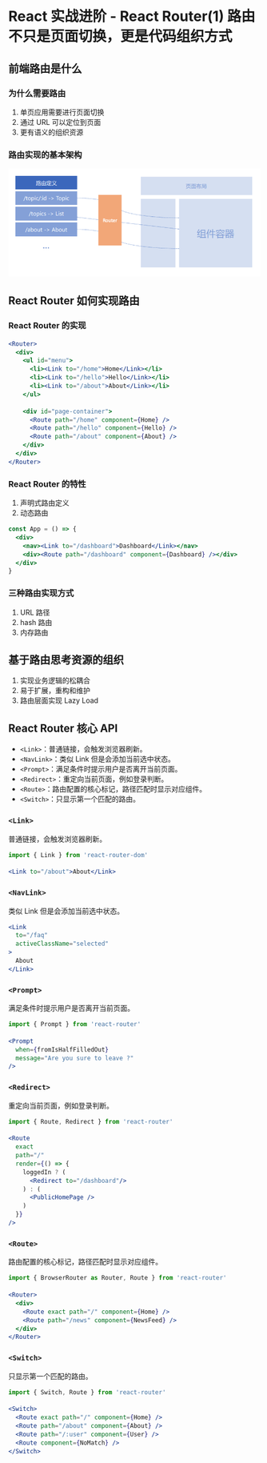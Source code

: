 # React 实战进阶 - React Router(1) 路由不只是页面切换，更是代码组织方式

## 前端路由是什么

### 为什么需要路由

1. 单页应用需要进行页面切换
2. 通过 URL 可以定位到页面
3. 更有语义的组织资源


### 路由实现的基本架构

![](./res/structure.png)


## React Router 如何实现路由

### React Router 的实现

```jsx
<Router>
  <div>
    <ul id="menu">
      <li><Link to="/home">Home</Link></li>
      <li><Link to="/hello">Hello</Link></li>
      <li><Link to="/about">About</Link></li>
    </ul>

    <div id="page-container">
      <Route path="/home" component={Home} />
      <Route path="/hello" component={Hello} />
      <Route path="/about" component={About} />
    </div>
  </div>
</Router>
```


### React Router 的特性

1. 声明式路由定义
2. 动态路由

```jsx
const App = () => {
  <div>
    <nav><Link to="/dashboard">Dashboard</Link></nav>
    <div><Route path="/dashboard" component={Dashboard} /></div>
  </div>
}
```


### 三种路由实现方式

1. URL 路径
2. hash 路由
3. 内存路由


## 基于路由思考资源的组织

1. 实现业务逻辑的松耦合
2. 易于扩展，重构和维护
3. 路由层面实现 Lazy Load


## React Router 核心 API

* `<Link>`：普通链接，会触发浏览器刷新。
* `<NavLink>`：类似 Link 但是会添加当前选中状态。
* `<Prompt>`：满足条件时提示用户是否离开当前页面。
* `<Redirect>`：重定向当前页面，例如登录判断。
* `<Route>`：路由配置的核心标记，路径匹配时显示对应组件。
* `<Switch>`：只显示第一个匹配的路由。

### `<Link>`

普通链接，会触发浏览器刷新。

```jsx
import { Link } from 'react-router-dom'

<Link to="/about">About</Link>
```


### `<NavLink>`

类似 Link 但是会添加当前选中状态。

```jsx
<Link
  to="/faq"
  activeClassName="selected"
>
  About
</Link>
```



### `<Prompt>`

满足条件时提示用户是否离开当前页面。

```jsx
import { Prompt } from 'react-router'

<Prompt
  when={fromIsHalfFilledOut}
  message="Are you sure to leave ?"
/>
```


### `<Redirect>`

重定向当前页面，例如登录判断。

```jsx
import { Route, Redirect } from 'react-router'

<Route
  exact
  path="/"
  render={() => {
    loggedIn ? (
      <Redirect to="/dashboard"/>
    ) : (
      <PublicHomePage />
    )
  }}
/>
```



### `<Route>`

路由配置的核心标记，路径匹配时显示对应组件。

```jsx
import { BrowserRouter as Router, Route } from 'react-router'

<Router>
  <div>
    <Route exact path="/" component={Home} />
    <Route path="/news" component={NewsFeed} />
  </div>
</Router>
```


### `<Switch>`

只显示第一个匹配的路由。


```jsx
import { Switch, Route } from 'react-router'

<Switch>
  <Route exact path="/" component={Home} />
  <Route path="/about" component={About} />
  <Route path="/:user" component={User} />
  <Route component={NoMatch} />
</Switch>
```
